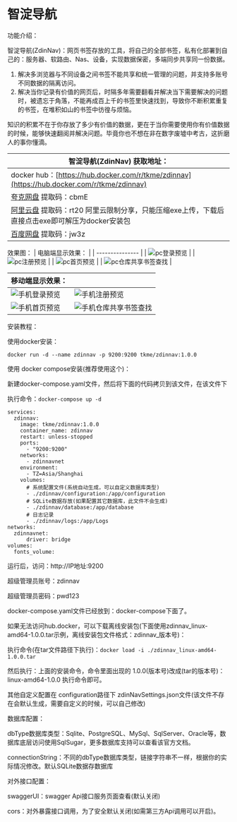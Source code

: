 # 智淀导航

功能介绍：

 智淀导航(ZdinNav)：网页书签存放的工具，将自己的全部书签，私有化部署到自己的：服务器、软路由、Nas、设备，实现数据保密，多端同步共享同一份数据。

1. 解决多浏览器与不同设备之间书签不能共享和统一管理的问题，并支持多账号不同数据的隔离访问。
2. 解决当你记录有价值的网页后，时隔多年需要翻看并解决当下需要解决的问题时，被遗忘于角落，不能再成百上千的书签里快速找到，导致你不断积累重复的书签，在堆积如山的书签中彷徨与烦恼。

知识的积累不在于你存放了多少有价值的数据，更在于当你需要使用你有价值数据的时候，能够快速翻阅并解决问题。毕竟你也不想在非在数字废墟中考古，这折磨人的事你懂滴。

| 智淀导航(ZdinNav) 获取地址： |
| ------------------------------------------------------------ |
| docker hub：[https://hub.docker.com/r/tkme/zdinnav](https://hub.docker.com/r/tkme/zdinnav) |
| [夸克网盘](https://pan.quark.cn/s/fa5e6213e013) 提取码：cbmE |
| [阿里云盘](https://www.alipan.com/s/5N7LrH7i1jQ) 提取码：rt20  阿里云限制分享，只能压缩exe上传，下载后直接点击exe即可解压为docker安装包 |
| [百度网盘](https://pan.baidu.com/s/19q8KaSAfJ0zYQey5CGXnLQ?pwd=jw3z) 提取码：jw3z |

效果图：
| 电脑端显示效果： |
| --------------- |
| <img src="preview%20image/pc登录预览.png" alt="pc登录预览" style="max-width:1000px;" /> |
| <img src="preview%20image/pc注册预览.png" alt="pc注册预览" style="max-width:1000px;" /> |
| <img src="preview%20image/pc首页预览.png" alt="pc首页预览" style="max-width:1000px;" /> |
| <img src="preview%20image/pc仓库共享书签查找.png" alt="pc仓库共享书签查找" style="max-width:1000px;" /> |


| 移动端显示效果： | |
| ---- | ---- |
| <img src="preview%20image/手机登录预览.png" alt="手机登录预览" style="max-width:300px;" /> | <img src="preview%20image/手机注册预览.png" alt="手机注册预览" style="max-width:300px;" /> |
| <img src="preview%20image/手机首页预览.png" alt="手机首页预览" style="max-width:300px;" /> | <img src="preview%20image/手机仓库共享书签查找.png" alt="手机仓库共享书签查找" style="max-width:300px;" /> |

安装教程：

使用docker安装：

`docker run -d --name zdinnav -p 9200:9200 tkme/zdinnav:1.0.0`



使用 docker compose安装(推荐使用这个)：

新建docker-compose.yaml文件，然后将下面的代码拷贝到该文件，在该文件下

执行命令：`docker-compose up -d`

```
services:
  zdinnav:
    image: tkme/zdinnav:1.0.0
    container_name: zdinnav
    restart: unless-stopped
    ports:
      - "9200:9200"
    networks:
      - zdinnavnet
    environment:
      - TZ=Asia/Shanghai 
    volumes:
      # 系统配置文件(系统自动生成，可以自定义数据库类型)
      - ./zdinnav/configuration:/app/configuration
      # SQLite数据存放(如果配置其它数据库，此文件不会生成)
      - ./zdinnav/database:/app/database
      # 日志记录
      - ./zdinnav/logs:/app/Logs
networks:
  zdinnavnet:
      driver: bridge
volumes:
  fonts_volume:
```

运行后，访问：http://IP地址:9200 

超级管理员账号：zdinnav

超级管理员密码：pwd123

docker-compose.yaml文件已经放到：docker-compose下面了。



如果无法访问hub.docker，可以下载离线安装包(下面使用zdinnav_linux-amd64-1.0.0.tar示例，离线安装包文件格式：zdinnav_版本号)：

执行命令(在tar文件路径下执行)：`docker load -i ./zdinnav_linux-amd64-1.0.0.tar`

然后执行：上面的安装命令，命令里面出现的 1.0.0(版本号)改成(tar的版本号)：linux-amd64-1.0.0 执行命令即可。




其他自定义配置在 configuration路径下 zdinNavSettings.json文件(该文件不存在会默认生成，需要自定义的时候，可以自己修改)

数据库配置：

dbType数据库类型：Sqlite、PostgreSQL、MySql、SqlServer、Oracle等，数据库底层访问使用SqlSugar，更多数据库支持可以查看该官方文档。

connectionString：不同的dbType数据库类型，链接字符串不一样，根据你的实际情况修改。默认SQLite数据存数据库



对外接口配置：

swaggerUI：swagger Api接口服务页面查看(默认关闭)

cors：对外暴露接口调用，为了安全默认关闭(如需第三方Api调用可以开启)。

